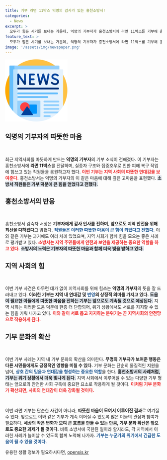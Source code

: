 ```yaml
---
title: 기부 라면 11박스 익명의 감사가 있는 홍천소방서!
categories:
  - News
excerpt: >
  모두가 힘든 시기를 보내는 가운데, 익명의 기부자가 홍천소방서에 라면 11박스를 기부해 훈훈한 감동을 전했습니다. 지역사회의 연대와 따뜻한 마음이 빛나는 순간을 놓치지 마세요!
feature_text: >
  모두가 힘든 시기를 보내는 가운데, 익명의 기부자가 홍천소방서에 라면 11박스를 기부해 훈훈한 감동을 전했습니다. 지역사회의 연대와 따뜻한 마음이 빛나는 순간을 놓치지 마세요!
image: '/assets/img/newspaper.png'
---
```


<p><img src="/assets/img/newspaper.png" alt="kimp 속보" /></p>

<h2 data-ke-size="size26">익명의 기부자의 따뜻한 마음</h2>

<p data-ke-size="size16">&nbsp;</p>

<p>최근 지역사회를 따뜻하게 만드는 <b>익명의 기부자</b>의 기부 소식이 전해졌다. 이 기부자는 홍천소방서에 <b>라면 11박스</b>를 전달하며, 실종자 구조와 집중호우로 인한 피해 복구 작업에 힘쓰고 있는 직원들을 응원하고자 했다. <b><span style="color: #ee2323;">이번 기부는 지역 사회의 따뜻한 연대감을 보여준다.</span></b> 홍천소방서는 익명의 기부자의 이 같은 마음에 대해 깊은 고마움을 표현했다. <b><span style="background-color: #21538527;">소방서 직원들은 기부 덕분에 큰 힘을 얻었다고 전했다.</span></b> </p>

<h2 data-ke-size="size26">홍천소방서의 반응</h2>

<p data-ke-size="size16">&nbsp;</p>

<p>홍천소방서 김숙자 서장은 <b>기부자에게 감사 인사를 전하며</b>, <b>앞으로도 지역 안전을 위해 최선을 다하겠다</b>고 밝혔다. <b><span style="color: #1a5490;">직원들은 이러한 따뜻한 마음이 큰 힘이 되었다고 전했다.</span></b> 이와 같은 기부는 과거에도 여러 차례 있었으며, 지역 사회가 함께 힘을 모으는 좋은 사례로 평가받고 있다. <b><span style="color: #ee2323;">소방서는 지역 주민들에게 안전과 보안을 제공하는 중요한 역할을 하고 있다.</span></b> <b><span style="background-color: #21538527;">소방서의 노력은 기부자의 따뜻한 마음과 함께 더욱 빛을 발하고 있다.</span></b></p>

<h2 data-ke-size="size26">지역 사회의 힘</h2>

<p data-ke-size="size16">&nbsp;</p>

<p>이번 기부 사건은 아무런 대가 없이 지역사회를 위해 힘쓰는 <b>익명의 기부자</b>의 뜻을 잘 드러내고 있다. <b>이러한 기부는 지역 내 연대감 및 <span style="color: #1a5490;">번영</span>의 상징적 의미를 가지고 있다.</b> <b><span style="background-color: #21538527;">도움이 필요한 이들에게 따뜻한 마음을 전하는 기부는 앞으로도 계속될 것으로 예상된다.</span></b> 지역 사회는 이러한 도움 덕분에 한층 더 단합되어, 위기 상황에서도 서로를 지지할 수 있는 힘을 키워 나가고 있다. <b><span style="color: #ee2323;">이와 같이 서로 돕고 지지하는 분위기는 곧 지역사회의 안전망으로 작용하게 된다.</span></b> </p>

<h2 data-ke-size="size26">기부 문화의 확산</h2>

<p data-ke-size="size16">&nbsp;</p>

<p>이번 기부 사례는 지역 내 기부 문화의 확산을 의미한다. <b>무명의 기부자가 보여준 행동은 다른 시민들에게도 긍정적인 영향을 미칠 수 있다.</b> 기부 문화는 단순히 물질적인 지원을 넘어, <b><span style="color: #1a5490;">상호 간의 믿음과 연대감을 형성하는 중요한 역할</span></b>을 한다. <b><span style="background-color: #21538527;">홍천소방서의 사례처럼, 기부는 위기 상황에서 더욱 빛나게 된다.</span></b> 지역 사회에서 이루어질 수 있는 다양한 기부 형태는 앞으로의 안전한 사회 구축에 중요한 요소로 작용하게 될 것이다. <b><span style="color: #ee2323;">이처럼 기부 문화가 확산되면, 사회의 연대감이 더욱 강화될 것이다.</span></b></p>

<p data-ke-size="size16">&nbsp;</p>

<p>이번 라면 기부는 단순한 사건이 아니라, <b>따뜻한 마음이 모여서 이루어진 결과</b>로 여겨질 수 있다. 앞으로도 이와 같은 기부가 계속 이어질 수 있도록 많은 이들의 관심과 참여가 필요하다. <b>세상의 작은 변화가 모여 큰 흐름을 만들 수 있는 만큼, 기부 문화 확산은 앞으로도 중요한 과제가 될 것이다.</b> 비록 소방서에 국한된 일이라 할지라도, 각 지역에서 이러한 사례가 늘어날 수 있도록 함께 노력해 나가자. <b><span style="color: #1a5490;">기부는 누군가의 위기에서 긴급한 도움이 될 수 있을 것이다.</span></b></p>
유용한 생활 정보가 필요하시다면, <a href="https://opensis.kr" rel="dofollow">opensis.kr</a>


